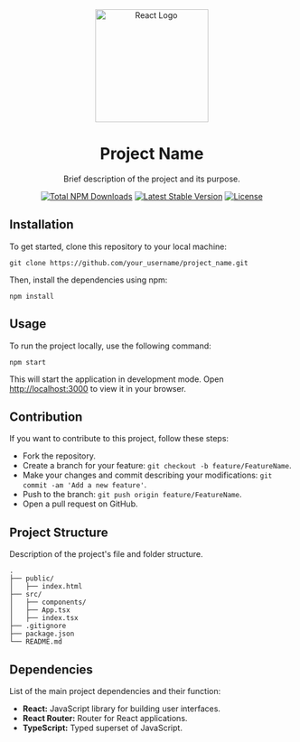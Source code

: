 <div align="center">
  <a href="https://reactjs.org" target="_blank"><img src="https://upload.wikimedia.org/wikipedia/commons/a/a7/React-icon.svg" width="200" alt="React Logo"></a>
  <h1>Project Name</h1>
  <p>Brief description of the project and its purpose.</p>
</div>

<p align="center">
  <a href="https://www.npmjs.com/package/react"><img src="https://img.shields.io/npm/dt/react" alt="Total NPM Downloads"></a>
  <a href="https://www.npmjs.com/package/react"><img src="https://img.shields.io/npm/v/react" alt="Latest Stable Version"></a>
  <a href="https://www.npmjs.com/package/react"><img src="https://img.shields.io/npm/l/react" alt="License"></a>
</p>

<h2 id="installation">Installation</h2>
<p>To get started, clone this repository to your local machine:</p>
<pre><code class="language-bash">git clone https://github.com/your_username/project_name.git
</code></pre>
<p>Then, install the dependencies using npm:</p>
<pre><code class="language-bash">npm install
</code></pre>
<h2 id="usage">Usage</h2>
<p>To run the project locally, use the following command:</p>
<pre><code class="language-bash">npm start
</code></pre>
<p>This will start the application in development mode. Open <a href="http://localhost:3000">http://localhost:3000</a> to view it in your browser.</p>
<h2 id="contribution">Contribution</h2>
<p>If you want to contribute to this project, follow these steps:</p>
<ul>
<li>Fork the repository.</li>
<li>Create a branch for your feature: <code>git checkout -b feature/FeatureName</code>.</li>
<li>Make your changes and commit describing your modifications: <code>git commit -am &#39;Add a new feature&#39;</code>.</li>
<li>Push to the branch: <code>git push origin feature/FeatureName</code>.</li>
<li>Open a pull request on GitHub.</li>
</ul>
<h2 id="project-structure">Project Structure</h2>
<p>Description of the project&#39;s file and folder structure.</p>
<pre><code class="language-java">.
├── public/
│   ├── index.html
├── src/
│   ├── components/
│   ├── App.tsx
│   ├── index.tsx
├── .gitignore
├── package.json
└── README.md
</code></pre>
<h2 id="dependencies">Dependencies</h2>
<p>List of the main project dependencies and their function:</p>
<ul>
<li><strong>React:</strong> JavaScript library for building user interfaces.</li>
<li><strong>React Router:</strong> Router for React applications.</li>
<li><strong>TypeScript:</strong> Typed superset of JavaScript.</li>
</ul>
